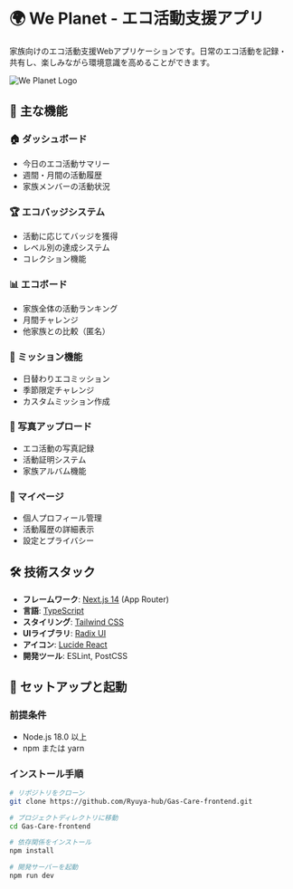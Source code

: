 # 🌍 We Planet - エコ活動支援アプリ

家族向けのエコ活動支援Webアプリケーションです。日常のエコ活動を記録・共有し、楽しみながら環境意識を高めることができます。

![We Planet Logo](https://via.placeholder.com/400x200/22c55e/ffffff?text=🌍+We+Planet)

## 🌟 主な機能

### 🏠 ダッシュボード
- 今日のエコ活動サマリー
- 週間・月間の活動履歴
- 家族メンバーの活動状況

### 🏆 エコバッジシステム
- 活動に応じてバッジを獲得
- レベル別の達成システム
- コレクション機能

### 📊 エコボード
- 家族全体の活動ランキング
- 月間チャレンジ
- 他家族との比較（匿名）

### 🎯 ミッション機能
- 日替わりエコミッション
- 季節限定チャレンジ
- カスタムミッション作成

### 📸 写真アップロード
- エコ活動の写真記録
- 活動証明システム
- 家族アルバム機能

### 👤 マイページ
- 個人プロフィール管理
- 活動履歴の詳細表示
- 設定とプライバシー

## 🛠️ 技術スタック

- **フレームワーク**: [Next.js 14](https://nextjs.org/) (App Router)
- **言語**: [TypeScript](https://www.typescriptlang.org/)
- **スタイリング**: [Tailwind CSS](https://tailwindcss.com/)
- **UIライブラリ**: [Radix UI](https://www.radix-ui.com/)
- **アイコン**: [Lucide React](https://lucide.dev/)
- **開発ツール**: ESLint, PostCSS

## 🚀 セットアップと起動

### 前提条件
- Node.js 18.0 以上
- npm または yarn

### インストール手順

```bash
# リポジトリをクローン
git clone https://github.com/Ryuya-hub/Gas-Care-frontend.git

# プロジェクトディレクトリに移動
cd Gas-Care-frontend

# 依存関係をインストール
npm install

# 開発サーバーを起動
npm run dev